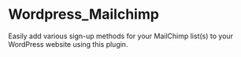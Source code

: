 # Wordpress_Mailchimp
Easily add various sign-up methods for your MailChimp list(s) to your WordPress website using this plugin.
